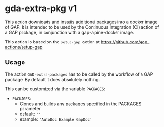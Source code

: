 # gda-extra-pkg v1

This action downloads and installs additional packages into a docker image
of GAP. It is intended to be used by the Continuous Integration (CI)
action of a GAP package, in conjunction with a gap-alpine-docker image.

This action is based on the `setup-gap`-action at 
https://github.com/gap-actions/setup-gap


## Usage

The action `GAD-extra-packages` has to be called by the workflow of a GAP
package. By default it does absolutely nothing.

This can be customized via the variable `PACKAGES`:

- `PACKAGES`:
   - Clones and builds any packages specified in the PACKAGES parameter
   - default: `''`
   - example: `'AutoDoc Example GapDoc'`
